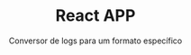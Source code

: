 <h1 align="center">React APP</h1>
<p align="center">Conversor de logs para um formato específico</p>